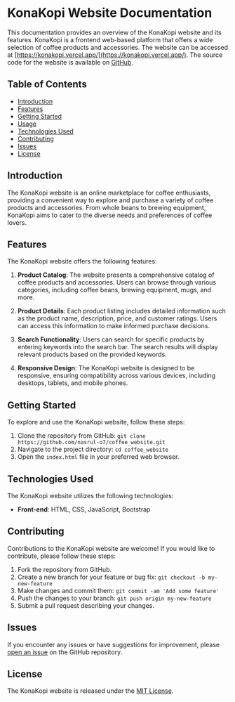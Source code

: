 # KonaKopi Website Documentation

This documentation provides an overview of the KonaKopi website and its features. KonaKopi is a frontend web-based platform that offers a wide selection of coffee products and accessories. The website can be accessed at [https://konakopi.vercel.app/](https://konakopi.vercel.app/). The source code for the website is available on [GitHub](https://github.com/nasrul-o7/coffee_website).

## Table of Contents
- [Introduction](#introduction)
- [Features](#features)
- [Getting Started](#getting-started)
- [Usage](#usage)
- [Technologies Used](#technologies-used)
- [Contributing](#contributing)
- [Issues](#issues)
- [License](#license)

## Introduction
The KonaKopi website is an online marketplace for coffee enthusiasts, providing a convenient way to explore and purchase a variety of coffee products and accessories. From whole beans to brewing equipment, KonaKopi aims to cater to the diverse needs and preferences of coffee lovers.

## Features
The KonaKopi website offers the following features:

1. **Product Catalog**: The website presents a comprehensive catalog of coffee products and accessories. Users can browse through various categories, including coffee beans, brewing equipment, mugs, and more.

2. **Product Details**: Each product listing includes detailed information such as the product name, description, price, and customer ratings. Users can access this information to make informed purchase decisions.

3. **Search Functionality**: Users can search for specific products by entering keywords into the search bar. The search results will display relevant products based on the provided keywords.

4. **Responsive Design**: The KonaKopi website is designed to be responsive, ensuring compatibility across various devices, including desktops, tablets, and mobile phones.

## Getting Started
To explore and use the KonaKopi website, follow these steps:

1. Clone the repository from GitHub: `git clone https://github.com/nasrul-o7/coffee_website.git`
2. Navigate to the project directory: `cd coffee_website`
3. Open the `index.html` file in your preferred web browser.

## Technologies Used
The KonaKopi website utilizes the following technologies:

- **Front-end**: HTML, CSS, JavaScript, Bootstrap

## Contributing
Contributions to the KonaKopi website are welcome! If you would like to contribute, please follow these steps:

1. Fork the repository from GitHub.
2. Create a new branch for your feature or bug fix: `git checkout -b my-new-feature`
3. Make changes and commit them: `git commit -am 'Add some feature'`
4. Push the changes to your branch: `git push origin my-new-feature`
5. Submit a pull request describing your changes.

## Issues
If you encounter any issues or have suggestions for improvement, please [open an issue](https://github.com/nasrul-o7/coffee_website/issues) on the GitHub repository.

## License
The KonaKopi website is released under the [MIT License](https://github.com/nasrul-o7/coffee_website/blob/main/LICENSE).
